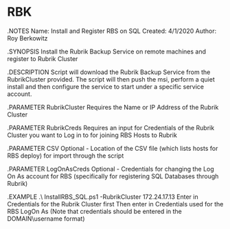 # RBK

.NOTES
    Name:               Install and Register RBS on SQL
    Created:            4/1/2020
    Author:             Roy Berkowitz

.SYNOPSIS
Install the Rubrik Backup Service on remote machines and register to Rubrik Cluster

.DESCRIPTION
Script will download the Rubrik Backup Service from the RubrikCluster provided. The script will then push the msi, perform a quiet install and then configure the service to start under a specific service account. 

.PARAMETER RubrikCluster
Requires the Name or IP Address of the Rubrik Cluster

.PARAMETER RubrikCreds
Requires an input for Credentials of the Rubrik Cluster you want to Log in to for joining RBS Hosts to Rubrik

.PARAMETER CSV
Optional - Location of the CSV file (which lists hosts for RBS deploy) for import through the script

.PARAMETER LogOnAsCreds
Optional - Credentials for changing the Log On As account for RBS (specifically for registering SQL Databases through Rubrik)

.EXAMPLE
.\ InstallRBS_SQL.ps1 -RubrikCluster 172.24.17.13
Enter in Credentials for the Rubrik Cluster first
Then enter in Credentials used for the RBS LogOn As (Note that credentials should be entered in the DOMAIN\username format)


